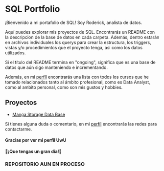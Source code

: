 # SQL Portfolio
¡Bienvenido a mi portafolio de SQL! Soy Roderick, analista de datos.

Aquí puedes explorar mis proyectos de SQL. Encontrarás un README con la descripcion de la base de datos en cada carpeta. Además, dentro estarán en archivos individuales los querys para crear la estructura, los triggers, vistas y/o procedimientos que el proyecto tenga, asi como los datos utilizados.

Si el título del README termina en "ongoing", significa que es una base de datos que aún sigo manteniendo e incrementando.

Además, en mi [perfíl](https://github.com/RoderickGamer) encontrarás una lista con todos los cursos que he tomado relacionados tanto al ámbito profesional, como es Data Analyst, como al ambito personal, como son mis gustos y hobbies. 

## Proyectos

- [Manga Storage Data Base](https://github.com/RoderickGamer/RoderickPortfolio/tree/dd6f0eaf4453ba4f183a12c9cf1839f9d08e4e2d/SQLPortfolio/Manga_Storage)

Si tienes alguna duda o comentario, en mi [perfíl](https://github.com/RoderickGamer) encontrarás las redes para contactarme.

#### Gracias por ver mi perfil UwU

#### 🚀¡Que tengas un gran día!🚀


### REPOSITORIO AUN EN PROCESO
